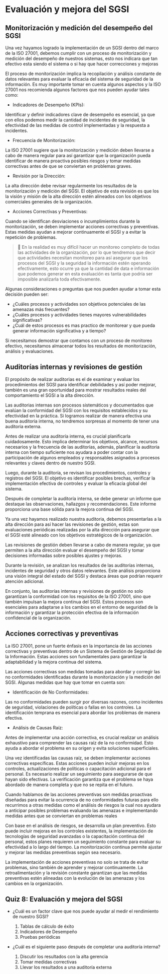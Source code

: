 # **Evaluación y mejora del SGSI**

## **Monitorización y medición del desempeño del SGSI**

Una vez hayamos logrado la implementación de un SGSI dentro del marco de la ISO 27001, debemos cumplir con un proceso de monitorización y medición del desempeño de nuestros sistemas, esto nos indicara que tan efectivo esta siendo el sistema o si hay que hacer correcciones y mejoras

El proceso de monitorización implica la recopilación y análisis constante de datos relevantes para evaluar la eficacia del sistema de seguridad de la información. Es muy importante tomar en cuenta algunos aspectos y la ISO 27001 nos recomienda algunos factores que nos pueden ayudar tales como:

- Indicadores de Desempeño (KPIs):

Identificar y definir indicadores clave de desempeño es esencial, ya que con ellos podemos medir la cantidad de incidentes de seguridad, la efectividad de las medidas de control implementadas y la respuesta a incidentes.

- Frecuencia de Monitorización:

La ISO 27001 sugiere que la monitorización y medición deben llevarse a cabo de manera regular para así garantizar que la organización pueda identificar de manera proactiva posibles riesgos y tomar medidas correctivas antes de que se conviertan en problemas graves.

- Revisión por la Dirección:

La alta dirección debe revisar regularmente los resultados de la monitorización y medición del SGSI. El objetivo de esta revisión es que los la visión y misión de la alta dirección estén alineados con los objetivos comerciales generales de la organización.

- Acciones Correctivas y Preventivas:

Cuando se identifican desviaciones o incumplimientos durante la monitorización, se deben implementar acciones correctivas y preventivas. Estas medidas ayudan a mejorar continuamente el SGSI y a evitar la repetición de problemas.

> 💭 En la realidad es muy difícil hacer un monitoreo completo de todas las actividades de la organización, por lo que tendremos que decir que actividades necesitan monitoreo para así asegurar que los procesos del SGSI y la seguridad la información estén operando efectivamente, esto ocurre ya que la cantidad de data e información que podemos generar en esta evaluación es tanta que podría ser imposible analizarla toda efectivamente.

</aside>

Algunas consideraciones o preguntas que nos pueden ayudar a tomar esta decisión pueden ser:

- ¿Cuáles procesos y actividades son objetivos potenciales de las amenazas más frecuentes?
- ¿Cuáles procesos y actividades tienes mayores vulnerabilidades significativas?
- ¿Cuál de estos procesos es mas practico de monitorear y que pueda generar información significativa y a tiempo?

Si necesitamos demostrar que contamos con un proceso de monitoreo efectivo, necesitamos almacenar todos los resultados de monitorización, análisis y evaluaciones.

## **Auditorías internas y revisiones de gestión**

El propósito de realizar auditorias es el de examinar y evaluar los procedimientos del SGSI para identificar debilidades y así poder mejorar, también es una gran oportunidad para mostrar resultados reales del comportamiento el SGSI a la alta dirección.

Las auditorias internas son procesos sistemáticos y documentados que evalúan la conformidad del SGSI con los requisitos establecidos y su efectividad en la práctica. Si logramos realizar de manera efectiva una buena auditoria interna, no tendremos sorpresas al momento de tener una auditoria externa.

Antes de realizar una auditoría interna, es crucial planificarla cuidadosamente. Esto implica determinar los objetivos, alcance, recursos necesarios y la frecuencia de las auditorías, además, planificar la auditoria interna con tiempo suficiente nos ayudara a poder contar con la participación de algunos empleados y responsables asignados a procesos relevantes y claves dentro de nuestro SGSI.

Luego, durante la auditoría, se revisan los procedimientos, controles y registros del SGSI. El objetivo es identificar posibles brechas, verificar la implementación efectiva de controles y evaluar la eficacia global del sistema.

Después de completar la auditoría interna, se debe generar un informe que destaque las observaciones, hallazgos y recomendaciones. Este informe proporciona una base sólida para la mejora continua del SGSI.

Ya una vez hayamos realizado nuestra auditoria, debemos presentarlas a la alta dirección para así hacer las revisiones de gestión, estas son evaluaciones periódicas realizadas por la alta dirección para asegurar que el SGSI esté alineado con los objetivos estratégicos de la organización.

Las revisiones de gestión deben llevarse a cabo de manera regular, ya que permiten a la alta dirección evaluar el desempeño del SGSI y tomar decisiones informadas sobre posibles ajustes y mejoras.

Durante la revisión, se analizan los resultados de las auditorías internas, incidentes de seguridad y otros datos relevantes. Este análisis proporciona una visión integral del estado del SGSI y destaca áreas que podrían requerir atención adicional.

En conjunto, las auditorías internas y revisiones de gestión no solo garantizan la conformidad con los requisitos de la ISO 27001, sino que también impulsan la mejora continua del SGSI. Estos procesos son esenciales para adaptarse a los cambios en el entorno de seguridad de la información y garantizar la protección efectiva de la información confidencial de la organización.

## **Acciones correctivas y preventivas**

La ISO 27001, pone un fuerte énfasis en la importancia de las acciones correctivas y preventivas dentro de un Sistema de Gestión de Seguridad de la Información. Estas acciones son fundamentales para garantizar la adaptabilidad y la mejora continua del sistema.

Las acciones correctivas son medidas tomadas para abordar y corregir las no conformidades identificadas durante la monitorización y la medición del SGSI. Algunas medidas que hay que tomar en cuenta son:

- Identificación de No Conformidades:

Las no conformidades pueden surgir por diversas razones, como incidentes de seguridad, violaciones de políticas o fallas en los controles. La identificación temprana es esencial para abordar los problemas de manera efectiva.

- Análisis de Causas Raíz:

Antes de implementar una acción correctiva, es crucial realizar un análisis exhaustivo para comprender las causas raíz de la no conformidad. Esto ayuda a abordar el problema en su origen y evita soluciones superficiales.

Una vez identificadas las causas raíz, se deben implementar acciones correctivas específicas. Estas acciones pueden incluir mejoras en los controles, actualizaciones de políticas o capacitación adicional para el personal. Es necesario realizar un seguimiento para asegurarse de que hayan sido efectivas. La verificación garantiza que el problema se haya abordado de manera completa y que no se repita en el futuro.

Cuando hablamos de las acciones preventivas son medidas proactivas diseñadas para evitar la ocurrencia de no conformidades futuras para ello recurrimos a otras medidas como el análisis de riesgos la cual nos ayudara a anticipar posibles problemas evaluando las amenazas e implementando medidas antes que se conviertan en problemas reales

Con base en el análisis de riesgos, se desarrolla un plan preventivo. Esto puede incluir mejoras en los controles existentes, la implementación de tecnologías de seguridad avanzadas o la capacitación continua del personal, estos planes requieren un seguimiento constante para evaluar su efectividad a lo largo del tiempo. La monitorización continua permite ajustar y mejorar las medidas preventivas según sea necesario.

La implementación de acciones preventivas no solo se trata de evitar problemas, sino también de aprender y mejorar continuamente. La retroalimentación y la revisión constante garantizan que las medidas preventivas estén alineadas con la evolución de las amenazas y los cambios en la organización.

## Quiz 8: **Evaluación y mejora del SGSI**

- ¿Cuál es un factor clave que nos puede ayudar al medir el rendimiento de nuestro SGSI?

    1. Tablas de cálculo de éxito
    2. Indicadores de Desempeño
    3. Pruebas periódicas

- ¿Cuál es el siguiente paso después de completar una auditoría interna?

    1. Discutir los resultados con la alta gerencia
    2. Tomar medidas correctivas
    3. Llevar los resultados a una auditoría externa